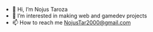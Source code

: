 - 👋 Hi, I’m Nojus Taroza
- 👀 I’m interested in making web and gamedev projects 
- 📫 How to reach me NojusTar2000@gmail.com

<!---
NojusTar/NojusTar is a ✨ special ✨ repository because its `README.md` (this file) appears on your GitHub profile.
You can click the Preview link to take a look at your changes.
--->
